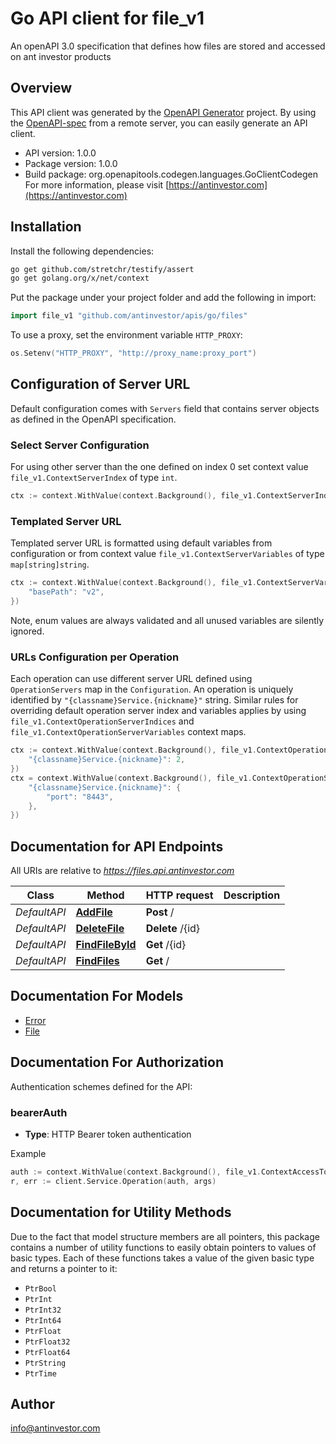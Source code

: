 # Go API client for file_v1

An openAPI 3.0 specification that defines how files are stored and accessed on ant investor products

## Overview
This API client was generated by the [OpenAPI Generator](https://openapi-generator.tech) project.  By using the [OpenAPI-spec](https://www.openapis.org/) from a remote server, you can easily generate an API client.

- API version: 1.0.0
- Package version: 1.0.0
- Build package: org.openapitools.codegen.languages.GoClientCodegen
For more information, please visit [https://antinvestor.com](https://antinvestor.com)

## Installation

Install the following dependencies:

```sh
go get github.com/stretchr/testify/assert
go get golang.org/x/net/context
```

Put the package under your project folder and add the following in import:

```go
import file_v1 "github.com/antinvestor/apis/go/files"
```

To use a proxy, set the environment variable `HTTP_PROXY`:

```go
os.Setenv("HTTP_PROXY", "http://proxy_name:proxy_port")
```

## Configuration of Server URL

Default configuration comes with `Servers` field that contains server objects as defined in the OpenAPI specification.

### Select Server Configuration

For using other server than the one defined on index 0 set context value `file_v1.ContextServerIndex` of type `int`.

```go
ctx := context.WithValue(context.Background(), file_v1.ContextServerIndex, 1)
```

### Templated Server URL

Templated server URL is formatted using default variables from configuration or from context value `file_v1.ContextServerVariables` of type `map[string]string`.

```go
ctx := context.WithValue(context.Background(), file_v1.ContextServerVariables, map[string]string{
	"basePath": "v2",
})
```

Note, enum values are always validated and all unused variables are silently ignored.

### URLs Configuration per Operation

Each operation can use different server URL defined using `OperationServers` map in the `Configuration`.
An operation is uniquely identified by `"{classname}Service.{nickname}"` string.
Similar rules for overriding default operation server index and variables applies by using `file_v1.ContextOperationServerIndices` and `file_v1.ContextOperationServerVariables` context maps.

```go
ctx := context.WithValue(context.Background(), file_v1.ContextOperationServerIndices, map[string]int{
	"{classname}Service.{nickname}": 2,
})
ctx = context.WithValue(context.Background(), file_v1.ContextOperationServerVariables, map[string]map[string]string{
	"{classname}Service.{nickname}": {
		"port": "8443",
	},
})
```

## Documentation for API Endpoints

All URIs are relative to *https://files.api.antinvestor.com*

Class | Method | HTTP request | Description
------------ | ------------- | ------------- | -------------
*DefaultAPI* | [**AddFile**](docs/DefaultAPI.md#addfile) | **Post** / | 
*DefaultAPI* | [**DeleteFile**](docs/DefaultAPI.md#deletefile) | **Delete** /{id} | 
*DefaultAPI* | [**FindFileById**](docs/DefaultAPI.md#findfilebyid) | **Get** /{id} | 
*DefaultAPI* | [**FindFiles**](docs/DefaultAPI.md#findfiles) | **Get** / | 


## Documentation For Models

 - [Error](docs/Error.md)
 - [File](docs/File.md)


## Documentation For Authorization


Authentication schemes defined for the API:
### bearerAuth

- **Type**: HTTP Bearer token authentication

Example

```go
auth := context.WithValue(context.Background(), file_v1.ContextAccessToken, "BEARER_TOKEN_STRING")
r, err := client.Service.Operation(auth, args)
```


## Documentation for Utility Methods

Due to the fact that model structure members are all pointers, this package contains
a number of utility functions to easily obtain pointers to values of basic types.
Each of these functions takes a value of the given basic type and returns a pointer to it:

* `PtrBool`
* `PtrInt`
* `PtrInt32`
* `PtrInt64`
* `PtrFloat`
* `PtrFloat32`
* `PtrFloat64`
* `PtrString`
* `PtrTime`

## Author

info@antinvestor.com

